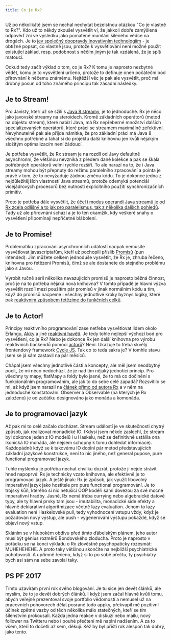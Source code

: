 ```yaml
---
title: Co je Rx?
---
```


Už po několikáté jsem se nechal nechytat bezelstnou otázkou "Co je vlastně to Rx?". Kdo už to někdy zkoušel vysvětlit ví,
že jakkoli dobře zamýšlená odpověď zní ve výsledku jako pomatené mumlání šíleného vědce na drogách.
Je to [jev společný doopravdy inovativním technologiím][docker] - je obtížné popsat, co vlastně jsou,
protože k vysvětlování není možné použít existující základ, resp. podobnost s něčím jiným je tak vzdálená,
že je spíš matoucí.

Odkud tedy začít výklad o tom, co je Rx? K tomu je naprosto nezbytné vědět, komu je to vysvětlení určeno,
protože to definuje onen počáteční bod přirovnání k něčemu známému. Nejtěžší věc je pak ale vysvětlit, proč má
drobný posun od toho známého principu tak zásadní následky.

## Je to Stream!
Pro Javisty, kteří už se sžili s [Java 8 streamy][stream], je to jednoduché. Rx je něco jako javovské streamy na
steroidech. Kromě základních operátorů (metod na objektu stream), které nabízí Java, má Rx nepřeberné množství
dalších specializovaných operátorů, které práci se streamem maximálně zefektivní. Nevyhnutelně pak ale přijde
námitka, že pro základní práci má Java 8 všechno potřebné a tahat si do projektu další knihovnu jen kvůli nějakým
složitým optimalizacím není žádoucí.

Je potřeba vysvětlit, že Rx stream je na rozdíl od Javy defaultně asynchronní, že většinou nevzniká z předem dané
kolekce a pak se škála potřebných operátorů velmi rychle rozšíří. To ale narazí na to, že i Java streamy mohou být
přepnuty do režimu paralelního zpracování a pointa je právě v tom, že to nevyžaduje žádnou změnu kódu. To je
dokonce jedna z nejdůležitějších vlastností Java streamů, protože odemyká potenciál vícejádrových procesorů bez
nutnosti explicitního použití synchronizačních primitiv.

Proto je potřeba dále vysvětlit, že [účel i modus operandi Java streamů je od Rx zcela odlišný a to jak pro paralelismus, tak z několika dalších pohledů][stream vs rx]. Tady už ale přirovnání schází a je to ten okamžik, kdy veškeré snahy o vysvětlení připomínají nepříčetné blábolení.

## Je to Promise!
Problematiku zpracování asynchronních událostí naopak nemusíte vysvětlovat javascriptařům, kteří už pochopili
příslib [Promisů][promise] (pun intended). Jim můžete celkem jednoduše vysvětlit, že Rx je, zhruba řečeno,
knihovna pro řetězení Promisů, čímž se ale dostanete do stejného problému jako s Javou.

Vyrobit ručně sérii několika navazujících promisů je naprosto běžná činnost, proč je na to potřeba nějaká nová
knihovna? V tomto případě je hlavní výzva vysvětlit rozdíl mezi použitím pár promisů v jinak normálním kódu a tím,
když do promisů nacpeme i všechny jednotlivé kroky byznys logiky, které pak [reaktivním způsobem řetězíme do
funkčních celků][stalz].

## Je to Actor!
Principy reaktivního programování zase netřeba vysvětlovat lidem okolo Erlangu, [Akky][akka] a jiné
[reaktivní havěti][reactive]. Je tedy tohle nejlepší výchozí bod pro vysvětlení, co je Rx? Nebo je dokonce Rx
jen další knihovna pro výrobu reaktivních backendů pomocí [actorů][actor]? Není. Ukazuje to třeba skvělý
frontendový framework [Cycle JS][cyclejs]. Tak co to teda sakra je? V tomhle stavu jsem se já sám zastavil
na pár měsíců.

Chápal jsem všechny jednotlivé části a koncepty, ale měl jsem neodbytný pocit, že mi něco nedochází, že je nad
tím nějaký jednotící princip. Pro všechny ty mapy, flatMapy a foldy bylo jasné, že to má co dočinění s funkcionálním
programováním, ale jak to do sebe celé zapadá? Rozsvítilo se mi, až když jsem narazil na
[článek přímo od autora Rx][erik] a v něm na jednoduché konstatování: Observer a Observable (na kterých je Rx
založeno) je od začátku designováno jako monáda a komonáda.

## Je to programovací jazyk
Až pak mi to celé začalo docházet. Stream událostí je ve skutečnosti chytrý způsob, jak realizovat monadické IO.
(Kdysi jsem někde zaslechl, že stream byl dokonce jeden z IO modelů i u Haskelu, než se definitivně ustálila
ona ikonická IO monáda, ale nejsem schopný k tomu dohledat informace). Každopádně když se k takovému IO doplní
pár metod představujících základní jazykové konstrukce, není to nic jiného, než general pupose, pure functional
programovací jazyk.

Tuhle myšlenku je potřeba nechat chvilku dozrát, protože jí nejde strávit hned napoprvé: Rx je technicky vzato
knihovna, ale efektivně je to programovací jazyk. A ještě jinak: Rx je způsob, jak využít libovolný imperativní
jazyk jako hostitele pro pure functional programování. Je to trojský kůň, kterého si nic netušící OOP kodéři
sami dovezou za své mocné imperativní hradby. Jasně, Rx nemá třeba currying nebo algebraické datové typy, ale ty
hlavní prvky tam jsou - imutabilita, monadické side efekty a hlavně deklarativní algoritmizace
včetně lazy evaluation. Jenom to lazy evaluation
není Haskelovské pull, tedy vyhodnocení vstupu vždy, když je požadován nový výstup, ale push - vygenerování
výstupu pokaždé, když se objeví nový vstup.

Skláním se v hlubokém obdivu před tímto ďábelským plánem, jeho autor musí být génius rozměrů Bondovského
zloducha. Proto je naprosto v pořádku se na konci výkladu o Rx zlověstně psychopaticky rozesmát: MUHEHEHEHE.
A proto taky většinou skončíte na nejbližší psychiatrické pohotovosti. A upřímně řečeno, když si to po sobě
přečtu, ty psychiatry bych asi sám na sebe zavolal taky.

## PS PF 2017
Tímto uzavírám první rok svého blogování. Je tu sice jen devět článků, ale myslím, že to je devět dobrých článků.
I když jsem začal hlavně kvůli tomu, abych veřejně prezentoval svoje portfolio vědomostí a nemusel už na pracovních
pohovorech dělat posrané todo appky, překvapil mě pozitivní účinek zpětné vazby od těch několika málo statečných,
kteří se tím šílenstvím prokousali. Každá jedna reakce v diskuzi nebo mailu, nový follower na Twitteru nebo i pouhé
přečtení mě naplní nadšením. A za to všem, kteří to dočetli až sem, děkuji. Kéž by byl příští rok alespoň tak dobrý,
jako tento.

[stream vs rx]: http://stackoverflow.com/a/35759458/263639
[docker]: http://adamierymenko.com/docker-not-even-a-linker/
[promise]: https://promisesaplus.com/
[akka]: http://akka.io/
[actor]: https://en.wikipedia.org/wiki/Actor_model
[reactive]: http://www.reactivemanifesto.org/
[erik]: http://queue.acm.org/detail.cfm?id=2169076
[stalz]: https://gist.github.com/staltz/868e7e9bc2a7b8c1f754#reactive-programming-is-programming-with-asynchronous-data-streams
[stream]: http://www.oracle.com/technetwork/articles/java/ma14-java-se-8-streams-2177646.html
[cyclejs]: https://cycle.js.org/
